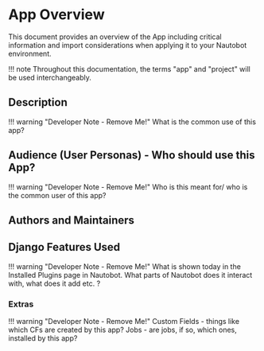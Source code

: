 # App Overview

This document provides an overview of the App including critical information and import considerations when applying it to your Nautobot environment.

!!! note
    Throughout this documentation, the terms "app" and "project" will be used interchangeably.

## Description

!!! warning "Developer Note - Remove Me!"
    What is the common use of this app?

## Audience (User Personas) - Who should use this App?

!!! warning "Developer Note - Remove Me!"
    Who is this meant for/ who is the common user of this app?

## Authors and Maintainers

## Django Features Used

!!! warning "Developer Note - Remove Me!"
    What is shown today in the Installed Plugins page in Nautobot. What parts of Nautobot does it interact with, what does it add etc. ?

### Extras

!!! warning "Developer Note - Remove Me!"
    Custom Fields - things like which CFs are created by this app?
    Jobs - are jobs, if so, which ones, installed by this app?
